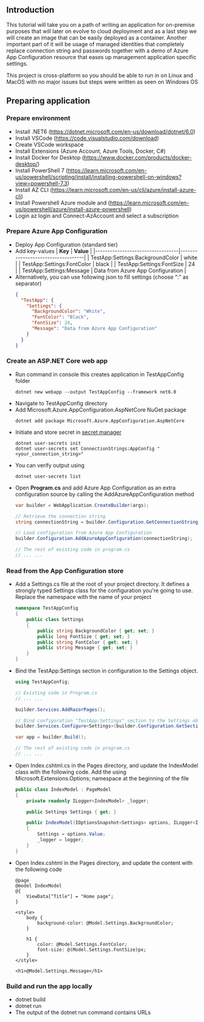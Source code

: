 ## Introduction

This tutorial will take you on a path of writing an application for on-premise purposes that will later on evolve to cloud deployment and as a last step we will create an image that can be easily deployed as a container. Another important part of it will be usage of managed identities that completely replace connection string and passwords together with a demo of Azure App Configuration resource that eases up management application specific settings.

This project is cross-platform so you should be able to run in on Linux and MacOS with no major issues but steps were written as seen on Windows OS

## Preparing application

### Prepare environment
  - Install .NET6 (https://dotnet.microsoft.com/en-us/download/dotnet/6.0)
  - Install VSCode (https://code.visualstudio.com/download)
  - Create VSCode workspace
  - Install Extensions (Azure Account, Azure Tools, Docker, C#)
  - Install Docker for Desktop (https://www.docker.com/products/docker-desktop/)
  - Install PowerShell 7 (https://learn.microsoft.com/en-us/powershell/scripting/install/installing-powershell-on-windows?view=powershell-7.3)
  - Install AZ CLI (https://learn.microsoft.com/en-us/cli/azure/install-azure-cli)
  - Install Powershell Azure module and (https://learn.microsoft.com/en-us/powershell/azure/install-azure-powershell)
  - Login az login and Connect-AzAccount and select a subscription

### Prepare Azure App Configuration
  - Deploy App Configuration (standard tier)
  - Add key-values
    | **Key**                          | **Value**                         |
    |----------------------------------|-----------------------------------|
    | TestApp:Settings:BackgroundColor | white                             |
    | TestApp:Settings:FontColor       | black                             |
    | TestApp:Settings:FontSize        | 24                                |
    | TestApp:Settings:Message         | Data from Azure App Configuration |
   - Alternatively, you can use following json to fill settings (choose “:” as separator)
      ```json
      {
        "TestApp": {
          "Settings": {
            "BackgroundColor": "White",
            "FontColor": "Black",
            "FontSize": 24,
            "Message": "Data from Azure App Configuration"
          }
        }
      }
      ```

### Create an ASP.NET Core web app

  - Run command in console this creates application in TestAppConfig folder  
    ```
    dotnet new webapp --output TestAppConfig --framework net6.0
    ```
  - Navigate to TestAppConfig directory
  - Add Microsoft.Azure.AppConfiguration.AspNetCore NuGet package  
    ```
    dotnet add package Microsoft.Azure.AppConfiguration.AspNetCore
    ```
  - Initiate and store secret in [secret manager](https://learn.microsoft.com/en-us/aspnet/core/security/app-secrets?view=aspnetcore-7.0&tabs=windows#secret-manager)  
    ```
    dotnet user-secrets init
    dotnet user-secrets set ConnectionStrings:AppConfig "<your_connection_string>"
    ```
  - You can verify output using
    ```
    dotnet user-secrets list
    ```
  - Open **Program.cs** and add Azure App Configuration as an extra configuration source by calling the AddAzureAppConfiguration method
    ```csharp
    var builder = WebApplication.CreateBuilder(args);

    // Retrieve the connection string
    string connectionString = builder.Configuration.GetConnectionString("AppConfig");
    
    // Load configuration from Azure App Configuration
    builder.Configuration.AddAzureAppConfiguration(connectionString);
    
    // The rest of existing code in program.cs
    // ... ...
    ```

### Read from the App Configuration store

  - Add a Settings.cs file at the root of your project directory. It defines a strongly typed Settings class for the configuration you're going to use. Replace the namespace with the name of your project
    ```csharp
    namespace TestAppConfig
    {
        public class Settings
        {
            public string BackgroundColor { get; set; }
            public long FontSize { get; set; }
            public string FontColor { get; set; }
            public string Message { get; set; }
        }
    }
    ```

  - Bind the TestApp:Settings section in configuration to the Settings object.
    ```csharp
    using TestAppConfig;

    // Existing code in Program.cs
    // ... ...
    
    builder.Services.AddRazorPages();
    
    // Bind configuration "TestApp:Settings" section to the Settings object
    builder.Services.Configure<Settings>(builder.Configuration.GetSection("TestApp:Settings"));
    
    var app = builder.Build();
    
    // The rest of existing code in program.cs
    // ... ...
    ```

  - Open Index.cshtml.cs in the Pages directory, and update the IndexModel class with the following code.
    Add the using Microsoft.Extensions.Options; namespace at the beginning of the file
    ```csharp
    public class IndexModel : PageModel
    {
        private readonly ILogger<IndexModel> _logger;
    
        public Settings Settings { get; }
    
        public IndexModel(IOptionsSnapshot<Settings> options, ILogger<IndexModel> logger)
        {
            Settings = options.Value;
            _logger = logger;
        }
    }
    ```
  - Open Index.cshtml in the Pages directory, and update the content with the following code
    ```razor
    @page
    @model IndexModel
    @{
        ViewData["Title"] = "Home page";
    }
    
    <style>
        body {
            background-color: @Model.Settings.BackgroundColor;
        }
    
        h1 {
            color: @Model.Settings.FontColor;
            font-size: @(Model.Settings.FontSize)px;
        }
    </style>
    
    <h1>@Model.Settings.Message</h1>
    ```

### Build and run the app locally
  - dotnet build
  - dotnet run
  - The output of the dotnet run command contains URLs
